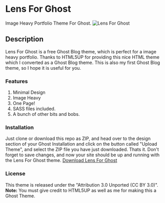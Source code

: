 # Lens For Ghost
Image Heavy Portfolio Theme For Ghost.
![Lens For Ghost](https://raw.githubusercontent.com/vasanthdeveloper/Lens-For-Ghost/master/assets/screenshot-desktop.png)

## Description
Lens For Ghost is a free Ghost Blog theme, which is perfect for a image heavy portfolio. Thanks to HTML5UP for providing this nice HTML theme which I converted as a Ghost Blog theme. This is also my first Ghost Blog theme, so I hope it is useful for you.
### Features
1. Minimal Design
2. Image Heavy
3. One Page!
4. SASS files included.
5. A bunch of other bits and bobs.

### Installation
Just clone or download this repo as ZIP, and head over to the design section of your Ghost Installation and click on the button called "Upload Theme", and select the ZIP file you have just downloaded. Thats it.
Don't forget to save changes, and now your site should be up and running with the Lens For Ghost theme.
[Download Lens For Ghost](https://github.com/vasanthdeveloper/Lens-For-Ghost/archive/master.zip)

### License
This theme is released under the "Attribution 3.0 Unported (CC BY 3.0)".
**Note:** You must give credit to HTML5UP as well as me for making this a Ghost Theme.